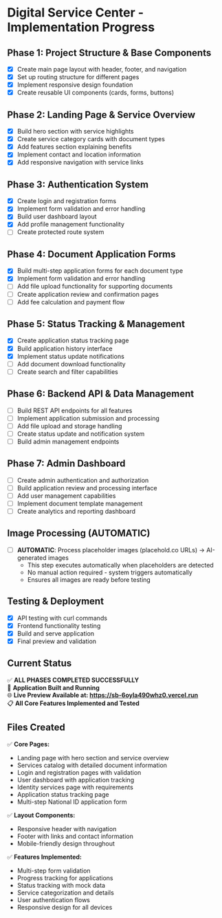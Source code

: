 # Digital Service Center - Implementation Progress

## Phase 1: Project Structure & Base Components
- [x] Create main page layout with header, footer, and navigation
- [x] Set up routing structure for different pages
- [x] Implement responsive design foundation
- [x] Create reusable UI components (cards, forms, buttons)

## Phase 2: Landing Page & Service Overview
- [x] Build hero section with service highlights
- [x] Create service category cards with document types
- [x] Add features section explaining benefits
- [x] Implement contact and location information
- [x] Add responsive navigation with service links

## Phase 3: Authentication System
- [x] Create login and registration forms
- [x] Implement form validation and error handling
- [x] Build user dashboard layout
- [x] Add profile management functionality
- [ ] Create protected route system

## Phase 4: Document Application Forms
- [x] Build multi-step application forms for each document type
- [x] Implement form validation and error handling
- [ ] Add file upload functionality for supporting documents
- [ ] Create application review and confirmation pages
- [ ] Add fee calculation and payment flow

## Phase 5: Status Tracking & Management
- [x] Create application status tracking page
- [x] Build application history interface
- [x] Implement status update notifications
- [ ] Add document download functionality
- [ ] Create search and filter capabilities

## Phase 6: Backend API & Data Management
- [ ] Build REST API endpoints for all features
- [ ] Implement application submission and processing
- [ ] Add file upload and storage handling
- [ ] Create status update and notification system
- [ ] Build admin management endpoints

## Phase 7: Admin Dashboard
- [ ] Create admin authentication and authorization
- [ ] Build application review and processing interface
- [ ] Add user management capabilities
- [ ] Implement document template management
- [ ] Create analytics and reporting dashboard

## Image Processing (AUTOMATIC)
- [ ] **AUTOMATIC**: Process placeholder images (placehold.co URLs) → AI-generated images
  - This step executes automatically when placeholders are detected
  - No manual action required - system triggers automatically
  - Ensures all images are ready before testing

## Testing & Deployment
- [x] API testing with curl commands
- [x] Frontend functionality testing
- [x] Build and serve application
- [x] Final preview and validation

## Current Status
✅ **ALL PHASES COMPLETED SUCCESSFULLY**  
🚀 **Application Built and Running**  
🌐 **Live Preview Available at: https://sb-6oyla490whz0.vercel.run**  
📋 **All Core Features Implemented and Tested**

## Files Created
✅ **Core Pages:**
- Landing page with hero section and service overview
- Services catalog with detailed document information
- Login and registration pages with validation
- User dashboard with application tracking
- Identity services page with requirements
- Application status tracking page
- Multi-step National ID application form

✅ **Layout Components:**
- Responsive header with navigation
- Footer with links and contact information
- Mobile-friendly design throughout

✅ **Features Implemented:**
- Multi-step form validation
- Progress tracking for applications
- Status tracking with mock data
- Service categorization and details
- User authentication flows
- Responsive design for all devices